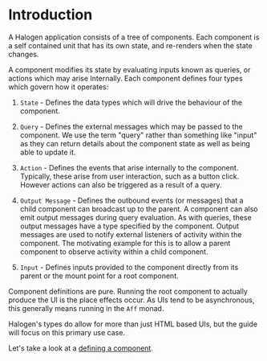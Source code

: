 # Introduction


A Halogen application consists of a tree of components. Each component is a self contained unit that has its own state, and re-renders when the state changes.

A component modifies its state by evaluating inputs known as queries, or actions which may arise Internally. Each component defines four types which govern how it operates:

1. `State` - Defines the data types which will drive the behaviour of the component.

2. `Query` - Defines the external messages which may be passed to the component. We use the term "query" rather than something like "input" as they can return details about the component state as well as being able to update it.

3. `Action` - Defines the events that arise internally to the component. Typically, these arise from user interaction, such as a button click. However actions can also be triggered as a result of a query. 

4. `Output Message` - Defines the outbound events (or messages) that a child component can broadcast up to the parent. A component can also emit output messages during query evaluation. As with queries, these output messages have a type specified by the component. Output messages are used to notify external listeners of activity within the component. The motivating example for this is to allow a parent component to observe activity within a child component. 

5. `Input` - Defines inputs provided to the component directly from its parent or the mount point for a root component.

Component definitions are pure. Running the root component to actually produce the UI is the place effects occur. As UIs tend to be asynchronous, this generally means running in the `Aff` monad.

Halogen's types do allow for more than just HTML based UIs, but the guide will focus on this primary use case.

Let's take a look at a [defining a component](2%20-%20Defining%20a%20component.md).
